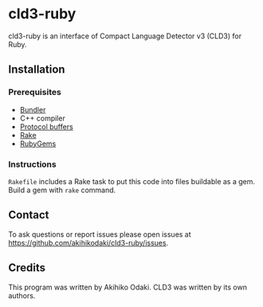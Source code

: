 # cld3-ruby
cld3-ruby is an interface of Compact Language Detector v3 (CLD3) for Ruby.

## Installation
### Prerequisites
* [Bundler](http://bundler.io/)
* C++ compiler
* [Protocol buffers](https://developers.google.com/protocol-buffers/)
* [Rake](https://ruby.github.io/rake/)
* [RubyGems](https://rubygems.org/)

### Instructions
`Rakefile` includes a Rake task to put this code into files buildable as a gem.
Build a gem with `rake` command.

## Contact

To ask questions or report issues please open issues at
https://github.com/akihikodaki/cld3-ruby/issues.

## Credits

This program was written by Akihiko Odaki. CLD3 was written by its own authors.
